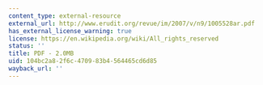 ```yaml
---
content_type: external-resource
external_url: http://www.erudit.org/revue/im/2007/v/n9/1005528ar.pdf
has_external_license_warning: true
license: https://en.wikipedia.org/wiki/All_rights_reserved
status: ''
title: PDF - 2.0MB
uid: 104bc2a8-2f6c-4709-83b4-564465cd6d85
wayback_url: ''
---
```


